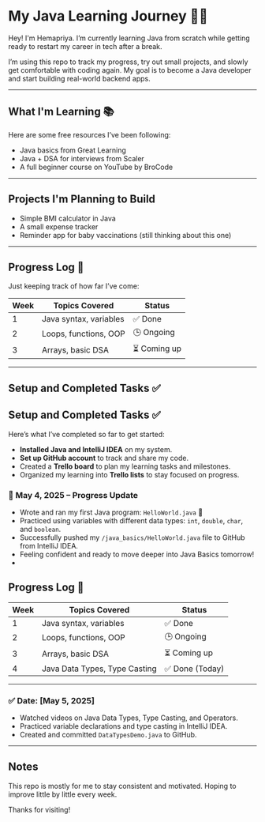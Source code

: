 # My Java Learning Journey 👩‍💻

Hey! I'm Hemapriya. I’m currently learning Java from scratch while getting ready to restart my career in tech after a break.

I’m using this repo to track my progress, try out small projects, and slowly get comfortable with coding again. My goal is to become a Java developer and start building real-world backend apps.

---

## What I'm Learning 📚

Here are some free resources I’ve been following:

- Java basics from Great Learning
- Java + DSA for interviews from Scaler
- A full beginner course on YouTube by BroCode

---

## Projects I'm Planning to Build

- Simple BMI calculator in Java
- A small expense tracker
- Reminder app for baby vaccinations (still thinking about this one)

---

## Progress Log 📅

Just keeping track of how far I’ve come:

| Week | Topics Covered            | Status |
|------|----------------------------|--------|
| 1    | Java syntax, variables     | ✅ Done |
| 2    | Loops, functions, OOP      | 🕒 Ongoing |
| 3    | Arrays, basic DSA          | ⏳ Coming up |

---
## Setup and Completed Tasks ✅

## Setup and Completed Tasks ✅

Here’s what I’ve completed so far to get started:

- **Installed Java and IntelliJ IDEA** on my system.
- **Set up GitHub account** to track and share my code.
- Created a **Trello board** to plan my learning tasks and milestones.
- Organized my learning into **Trello lists** to stay focused on progress.

### 📅 May 4, 2025 – Progress Update
- Wrote and ran my first Java program: `HelloWorld.java` 🎉  
- Practiced using variables with different data types: `int`, `double`, `char`, and `boolean`.  
- Successfully pushed my `/java_basics/HelloWorld.java` file to GitHub from IntelliJ IDEA.  
- Feeling confident and ready to move deeper into Java Basics tomorrow!
- 
## Progress Log 📅

| Week | Topics Covered            | Status |
|------|----------------------------|--------|
| 1    | Java syntax, variables     | ✅ Done |
| 2    | Loops, functions, OOP      | 🕒 Ongoing |
| 3    | Arrays, basic DSA          | ⏳ Coming up |
| 4    | Java Data Types, Type Casting | ✅ Done (Today) |

---

### ✅ Date: [May 5, 2025]
- Watched videos on Java Data Types, Type Casting, and Operators.
- Practiced variable declarations and type casting in IntelliJ IDEA.
- Created and committed `DataTypesDemo.java` to GitHub.

---


  
## Notes

This repo is mostly for me to stay consistent and motivated. Hoping to improve little by little every week.

Thanks for visiting!
